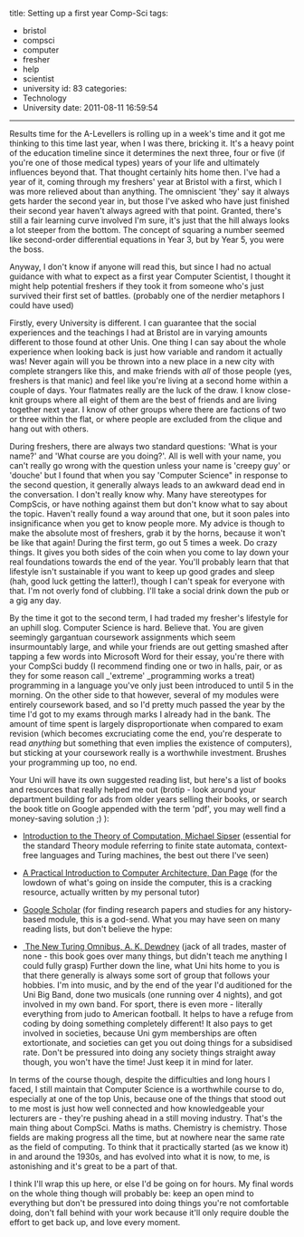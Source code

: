 title: Setting up a first year Comp-Sci
tags:
  - bristol
  - compsci
  - computer
  - fresher
  - help
  - scientist
  - university
id: 83
categories:
  - Technology
  - University
date: 2011-08-11 16:59:54
---

Results time for the A-Levellers is rolling up in a week's time and it got me thinking to this time last year, when I was there, bricking it. It's a heavy point of the education timeline since it determines the next three, four or five (if you're one of those medical types) years of your life and ultimately influences beyond that. That thought certainly hits home then. I've had a year of it, coming through my freshers' year at Bristol with a first, which I was more relieved about than anything. The omniscient 'they' say it always gets harder the second year in, but those I've asked who have just finished their second year haven't always agreed with that point. Granted, there's still a fair learning curve involved I'm sure, it's just that the hill always looks a lot steeper from the bottom. The concept of squaring a number seemed like second-order differential equations in Year 3, but by Year 5, you were the boss.

<!-- more -->

Anyway, I don't know if anyone will read this, but since I had no actual guidance with what to expect as a first year Computer Scientist, I thought it might help potential freshers if they took it from someone who's just survived their first set of battles. (probably one of the nerdier metaphors I could have used)

Firstly, every University is different. I can guarantee that the social experiences and the teachings I had at Bristol are in varying amounts different to those found at other Unis. One thing I can say about the whole experience when looking back is just how variable and random it actually was! Never again will you be thrown into a new place in a new city with complete strangers like this, and make friends with _all_ of those people (yes, freshers is that manic) and feel like you're living at a second home within a couple of days. Your flatmates really are the luck of the draw. I know close-knit groups where all eight of them are the best of friends and are living together next year. I know of other groups where there are factions of two or three within the flat, or where people are excluded from the clique and hang out with others.

During freshers, there are always two standard questions: 'What is your name?' and 'What course are you doing?'. All is well with your name, you can't really go wrong with the question unless your name is 'creepy guy' or 'douche' but I found that when you say 'Computer Science" in response to the second question, it generally always leads to an awkward dead end in the conversation. I don't really know why. Many have stereotypes for CompScis, or have nothing against them but don't know what to say about the topic. Haven't really found a way around that one, but it soon pales into insignificance when you get to know people more. My advice is though to make the absolute most of freshers, grab it by the horns, because it won't be like that again! During the first term, go out 5 times a week. Do crazy things. It gives you both sides of the coin when you come to lay down your real foundations towards the end of the year. You'll probably learn that that lifestyle isn't sustainable if you want to keep up good grades and sleep (hah, good luck getting the latter!), though I can't speak for everyone with that. I'm not overly fond of clubbing. I'll take a social drink down the pub or a gig any day.

By the time it got to the second term, I had traded my fresher's lifestyle for an uphill slog. Computer Science is hard. Believe that. You are given seemingly gargantuan coursework assignments which seem insurmountably large, and while your friends are out getting smashed after tapping a few words into Microsoft Word for their essay, you're there with your CompSci buddy (I recommend finding one or two in halls, pair, or as they for some reason call _'extreme' _programming works a treat) programming in a language you've only just been introduced to until 5 in the morning. On the other side to that however, several of my modules were entirely coursework based, and so I'd pretty much passed the year by the time I'd got to my exams through marks I already had in the bank. The amount of time spent is largely disproportionate when compared to exam revision (which becomes excruciating come the end, you're desperate to read _anything_ but something that even implies the existence of computers), but sticking at your coursework really is a worthwhile investment. Brushes your programming up too, no end.

Your Uni will have its own suggested reading list, but here's a list of books and resources that really helped me out (brotip - look around your department building for ads from older years selling their books, or search the book title on Google appended with the term 'pdf', you may well find a money-saving solution ;) ):

*   [Introduction to the Theory of Computation, Michael Sipser](http://www.google.co.uk/products/catalog?q=introduction+to+the+theory+of+computation&amp;hl=en&amp;nord=1&amp;prmd=ivnsb&amp;bav=on.2,or.r_gc.r_pw.&amp;biw=1920&amp;bih=1075&amp;ion=1&amp;um=1&amp;ie=UTF-8&amp;tbm=shop&amp;cid=15331399553508156968&amp;sa=X&amp;ei=DwZETvfwFYm38gPMxb3sBQ&amp;ved=0CE4Q8wIwAA) (essential for the standard Theory module referring to finite state automata, context-free languages and Turing machines, the best out there I've seen)
*   [A Practical Introduction to Computer Architecture, Dan Page](http://www.google.co.uk/products/catalog?q=introduction+to+computer+architecture&amp;hl=en&amp;um=1&amp;ie=UTF-8&amp;tbm=shop&amp;cid=10153941474696421203&amp;sa=X&amp;ei=5QZEToX9FIi3hAe2_bSuCQ&amp;ved=0CFUQ8wIwAQ) (for the lowdown of what's going on inside the computer, this is a cracking resource, actually written by my personal tutor)
*   [Google Scholar](http://scholar.google.co.uk/) (for finding research papers and studies for any history-based module, this is a god-send.
What you may have seen on many reading lists, but don't believe the hype:

*   [ The New Turing Omnibus, A. K. Dewdney](http://www.google.co.uk/products/catalog?q=new+turing+omnibus&amp;hl=en&amp;um=1&amp;ie=UTF-8&amp;tbm=shop&amp;cid=8508700411336691185&amp;sa=X&amp;ei=ugdETsO6LIPDhAfz8PSuCQ&amp;ved=0CEYQ8wIwAA) (jack of all trades, master of none - this book goes over many things, but didn't teach me anything I could fully grasp)
Further down the line, what Uni hits home to you is that there generally is always some sort of group that follows your hobbies. I'm into music, and by the end of the year I'd auditioned for the Uni Big Band, done two musicals (one running over 4 nights), and got involved in my own band. For sport, there is even more - literally everything from judo to American football. It helps to have a refuge from coding by doing something completely different! It also pays to get involved in societies, because Uni gym memberships are often extortionate, and societies can get you out doing things for a subsidised rate. Don't be pressured into doing any society things straight away though, you won't have the time! Just keep it in mind for later.

In terms of the course though, despite the difficulties and long hours I faced, I still maintain that Computer Science is a worthwhile course to do, especially at one of the top Unis, because one of the things that stood out to me most is just how well connected and how knowledgeable your lecturers are - they're pushing ahead in a still moving industry. That's the main thing about CompSci. Maths is maths. Chemistry is chemistry. Those fields are making progress all the time, but at nowhere near the same rate as the field of computing. To think that it practically started (as we know it) in and around the 1930s, and has evolved into what it is now, to me, is astonishing and it's great to be a part of that.

I think I'll wrap this up here, or else I'd be going on for hours. My final words on the whole thing though will probably be: keep an open mind to everything but don't be pressured into doing things you're not comfortable doing, don't fall behind with your work because it'll only require double the effort to get back up, and love every moment.